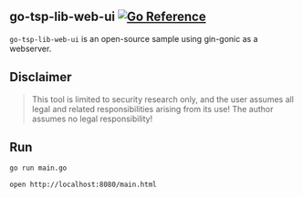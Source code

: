 ## go-tsp-lib-web-ui [![Go Reference][1]][2]

`go-tsp-lib-web-ui` is an open-source sample using gin-gonic as a webserver.

## Disclaimer
> This tool is limited to security research only, and the user assumes all legal and related responsibilities arising from its use! The author assumes no legal responsibility!

## Run
```bash
go run main.go

open http://localhost:8080/main.html
```


[1]: https://pkg.go.dev/badge/github.com/teocci/go-tsp-lib-web-ui.svg
[2]: https://pkg.go.dev/github.com/teocci/go-tsp-lib-web-ui
[3]: https://github.com/teocci/go-tsp-lib-web-ui/releases/tag/v1.0.0



